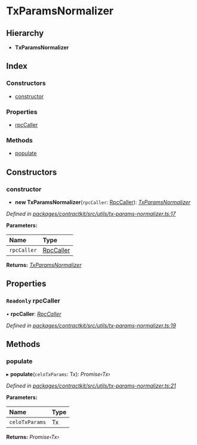 # TxParamsNormalizer

## Hierarchy

* **TxParamsNormalizer**

## Index

### Constructors

* [constructor](_utils_tx_params_normalizer_.txparamsnormalizer.md#constructor)

### Properties

* [rpcCaller](_utils_tx_params_normalizer_.txparamsnormalizer.md#readonly-rpccaller)

### Methods

* [populate](_utils_tx_params_normalizer_.txparamsnormalizer.md#populate)

## Constructors

### constructor

+ **new TxParamsNormalizer**\(`rpcCaller`: [RpcCaller](../interfaces/_utils_rpc_caller_.rpccaller.md)\): [_TxParamsNormalizer_](_utils_tx_params_normalizer_.txparamsnormalizer.md)

_Defined in_ [_packages/contractkit/src/utils/tx-params-normalizer.ts:17_](https://github.com/celo-org/celo-monorepo/blob/master/packages/contractkit/src/utils/tx-params-normalizer.ts#L17)

**Parameters:**

| Name | Type |
| :--- | :--- |
| `rpcCaller` | [RpcCaller](../interfaces/_utils_rpc_caller_.rpccaller.md) |

**Returns:** [_TxParamsNormalizer_](_utils_tx_params_normalizer_.txparamsnormalizer.md)

## Properties

### `Readonly` rpcCaller

• **rpcCaller**: [_RpcCaller_](../interfaces/_utils_rpc_caller_.rpccaller.md)

_Defined in_ [_packages/contractkit/src/utils/tx-params-normalizer.ts:19_](https://github.com/celo-org/celo-monorepo/blob/master/packages/contractkit/src/utils/tx-params-normalizer.ts#L19)

## Methods

### populate

▸ **populate**\(`celoTxParams`: Tx\): _Promise‹Tx›_

_Defined in_ [_packages/contractkit/src/utils/tx-params-normalizer.ts:21_](https://github.com/celo-org/celo-monorepo/blob/master/packages/contractkit/src/utils/tx-params-normalizer.ts#L21)

**Parameters:**

| Name | Type |
| :--- | :--- |
| `celoTxParams` | Tx |

**Returns:** _Promise‹Tx›_

